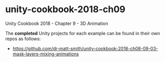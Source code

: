 # unity-cookbook-2018-ch09
Unity Cookbook 2018 - Chapter 9 - 3D Animation

The **completed** Unity projects for each example can be found in their own repos as follows:

- https://github.com/dr-matt-smith/unity-cookbook-2018-ch08-09-03-mask-layers-mixing-animations



